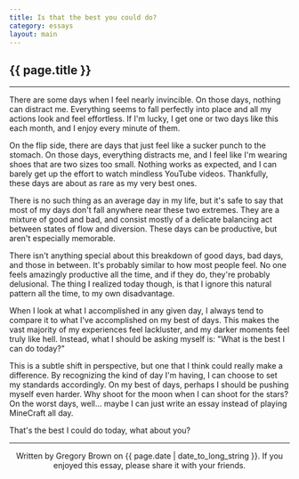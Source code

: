 ```yaml
---
title: Is that the best you could do?
category: essays
layout: main
---
```


## {{ page.title }}

<hr>

There are some days when I feel nearly invincible. On those days, nothing can distract me. Everything seems to fall perfectly into place and all my actions look and feel effortless. If I'm lucky, I get one or two days like this each month, and I enjoy every minute of them.

On the flip side, there are days that just feel like a sucker punch to the stomach. On those days, everything distracts me, and I feel like I'm wearing shoes that are two sizes too small. Nothing works as expected, and I can barely get up the effort to watch mindless YouTube videos. Thankfully, these days are about as rare as my very best ones.

There is no such thing as an average day in my life, but it's safe to say that most of my days don't fall anywhere near these two extremes. They are a mixture of good and bad, and consist mostly of a delicate balancing act between states of flow and diversion. These days can be productive, but aren't especially memorable.

There isn't anything special about this breakdown of good days, bad days, and those in between. It's probably similar to how most people feel. No one feels amazingly productive all the time, and if they do, they're probably delusional. The thing I realized today though, is that I ignore this natural pattern all the time, to my own disadvantage.

When I look at what I accomplished in any given day, I always tend to compare it to what I've accomplished on my best of days. This makes the vast majority of my experiences feel lackluster, and my darker moments feel truly like hell. Instead, what I should be asking myself is: "What is the best I can do today?"

This is a subtle shift in perspective, but one that I think could really make a difference. By recognizing the kind of day I'm having, I can choose to set my standards accordingly. On my best of days, perhaps I should be pushing myself even harder. Why shoot for the moon when I can shoot for the stars? On the worst days, well... maybe I can just write an essay instead of playing MineCraft all day.

That's the best I could do today, what about you?

---

<p style="text-align: center; font-size: 1.0em">Written by Gregory Brown on {{ page.date | date_to_long_string }}. If you enjoyed this essay, please share it with your friends.</p>
